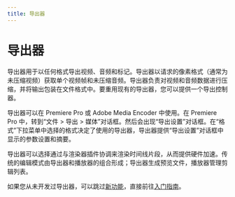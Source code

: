 ```yaml
---
title: 导出器
---
```

# 导出器

导出器用于以任何格式导出视频、音频和标记。导出器以请求的像素格式（通常为未压缩视频）获取单个视频帧和未压缩音频。导出器负责对视频和音频数据进行压缩，并将输出包装在文件格式中。要重用现有的导出器，您可以提供一个导出控制器。

导出器可以在 Premiere Pro 或 Adobe Media Encoder 中使用。在 Premiere Pro 中，转到“文件 > 导出 > 媒体”对话框。然后会出现“导出设置”对话框。在“格式”下拉菜单中选择的格式决定了使用的导出器，导出器提供“导出设置”对话框中显示的参数设置和摘要。

导出器可以选择通过与渲染器插件协调来渲染时间线片段，从而提供硬件加速。传统的编辑模式由导出器和播放器的组合形成；导出器生成预览文件，播放器管理剪辑列表。

如果您从未开发过导出器，可以跳过[新功能](.././whats-new)，直接前往[入门指南](.././getting-started)。